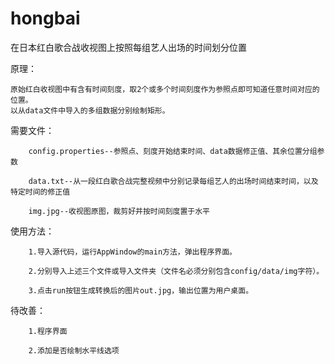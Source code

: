 # hongbai
在日本红白歌合战收视图上按照每组艺人出场的时间划分位置

原理：

	原始红白收视图中有含有时间刻度，取2个或多个时间刻度作为参照点即可知道任意时间对应的位置。
	以从data文件中导入的多组数据分别绘制矩形。

需要文件：

		config.properties--参照点、刻度开始结束时间、data数据修正值、其余位置分组参数
		
		data.txt--从一段红白歌合战完整视频中分别记录每组艺人的出场时间结束时间，以及特定时间的修正值
		
		img.jpg--收视图原图，裁剪好并按时间刻度置于水平
  
使用方法：

		1.导入源代码，运行AppWindow的main方法，弹出程序界面。
		
		2.分别导入上述三个文件或导入文件夹（文件名必须分别包含config/data/img字符）。
		
		3.点击run按钮生成转换后的图片out.jpg，输出位置为用户桌面。


待改善：

		1.程序界面
		
		2.添加是否绘制水平线选项
